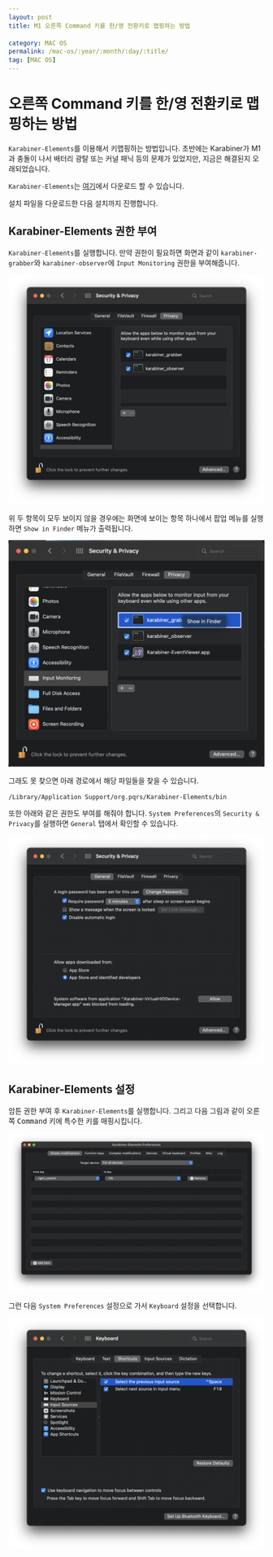 ```yaml
---
layout: post
title: M1 오른쪽 Command 키를 한/영 전환키로 맵핑하는 방법

category: MAC OS
permalink: /mac-os/:year/:month/:day/:title/
tag: [MAC OS]
---
```

# 오른쪽 Command 키를 한/영 전환키로 맵핑하는 방법
`Karabiner-Elements`를 이용해서 키맵핑하는 방법입니다. 초반에는 Karabiner가 M1과 충돌이 나서 
배터리 광탈 또는 커널 패닉 등의 문제가 있었지만, 지금은 해결된지 오래되었습니다.

`Karabiner-Elements`는 [여기](https://karabiner-elements.pqrs.org)에서 다운로드 할 수 있습니다.

설치 파일을 다운로드한 다음 설치까지 진행합니다.

## Karabiner-Elements 권한 부여

`Karabiner-Elements`를 실행합니다. 
만약 권한이 필요하면 화면과 같이 `karabiner-grabber`와 `karabiner-observer`에 `Input Monitoring` 권한을 부여해줍니다.

![image](/assets/tips-mac/014.png)

위 두 항목이 모두 보이지 않을 경우에는 화면에 보이는 항목 하나에서 팝업 메뉴를 실행하면 `Show in Finder` 메뉴가 출력됩니다.

![image](/assets/tips-mac/015.png)

그래도 못 찾으면 아래 경로에서 해당 파일들을 찾을 수 있습니다.

```
/Library/Application Support/org.pqrs/Karabiner-Elements/bin
```

또한 아래와 같은 권한도 부여를 해줘야 합니다. `System Preferences`의 `Security & Privacy`를 실행하면 
`General` 탭에서 확인할 수 있습니다.

![image](/assets/tips-mac/016.png)

## Karabiner-Elements 설정

암튼 권한 부여 후 `Karabiner-Elements`를 실행합니다. 그리고 다음 그림과 같이 오른쪽 <kbd>Command</kbd> 키에 특수한 키를 매핑시킵니다.

![image](/assets/tips-mac/017.png)

그런 다음 `System Preferences` 설정으로 가서 `Keyboard` 설정을 선택합니다.

![image](/assets/tips-mac/018.png)